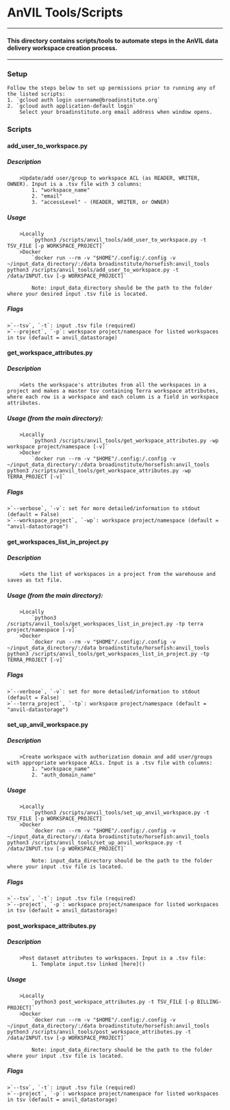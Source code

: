 # AnVIL Tools/Scripts

------------------------
#### This directory contains scripts/tools to automate steps in the AnVIL data delivery workspace creation process.
------------------------

### Setup
    Follow the steps below to set up permissions prior to running any of the listed scripts:
    1. `gcloud auth login username@broadinstitute.org`
    2. `gcloud auth application-default login`
        Select your broadinstitute.org email address when window opens.

### Scripts

#### add_user_to_workspace.py
##### Description
        >Update/add user/group to workspace ACL (as READER, WRITER, OWNER). Input is a .tsv file with 3 columns:
            1. "workspace_name"
            2. "email"
            3. "accessLevel" - (READER, WRITER, or OWNER)
##### Usage
        >Locally
            `python3 /scripts/anvil_tools/add_user_to_workspace.py -t TSV_FILE [-p WORKSPACE_PROJECT]`
        >Docker
            `docker run --rm -v "$HOME"/.config:/.config -v ~/input_data_directory/:/data broadinstitute/horsefish:anvil_tools  python3 /scripts/anvil_tools/add_user_to_workspace.py -t /data/INPUT.tsv [-p WORKSPACE_PROJECT]`

            Note: input_data_directory should be the path to the folder where your desired input .tsv file is located.
##### Flags
    >`--tsv`, `-t`: input .tsv file (required)
    >`--project`, `-p`: workspace project/namespace for listed workspaces in tsv (default = anvil_datastorage)


#### get_workspace_attributes.py
##### Description 
        >Gets the workspace's attributes from all the workspaces in a project and makes a master tsv containing Terra workspace attributes, where each row is a workspace and each column is a field in workspace attributes.
##### Usage (from the main directory):
        >Locally
            `python3 /scripts/anvil_tools/get_workspace_attributes.py -wp workspace project/namespace [-v]`
        >Docker
            `docker run --rm -v "$HOME"/.config:/.config -v ~/input_data_directory/:/data broadinstitute/horsefish:anvil_tools  python3 /scripts/anvil_tools/get_workspace_attributes.py -wp TERRA_PROJECT [-v]`
##### Flags
    >`--verbose`, `-v`: set for more detailed/information to stdout (default = False)
    >`--workspace_project`, `-wp`: workspace project/namespace (default = "anvil-datastorage")


#### get_workspaces_list_in_project.py
##### Description 
        >Gets the list of workspaces in a project from the warehouse and saves as txt file.
##### Usage (from the main directory):
        >Locally
            `python3 /scripts/anvil_tools/get_workspaces_list_in_project.py -tp terra project/namespace [-v]`
        >Docker
            `docker run --rm -v "$HOME"/.config:/.config -v ~/input_data_directory/:/data broadinstitute/horsefish:anvil_tools  python3 /scripts/anvil_tools/get_workspaces_list_in_project.py -tp TERRA_PROJECT [-v]`
##### Flags
    >`--verbose`, `-v`: set for more detailed/information to stdout (default = False)
    >`--terra_project`, `-tp`: workspace project/namespace (default = "anvil-datastorage")


#### set_up_anvil_workspace.py
##### Description
        >Create workspace with authorization domain and add user/groups with appropriate workspace ACLs. Input is a .tsv file with columns:
            1. "workspace_name"
            2. "auth_domain_name"
##### Usage
        >Locally
            `python3 /scripts/anvil_tools/set_up_anvil_workspace.py -t TSV_FILE [-p WORKSPACE_PROJECT]
        >Docker
            `docker run --rm -v "$HOME"/.config:/.config -v ~/input_data_directory/:/data broadinstitute/horsefish:anvil_tools  python3 /scripts/anvil_tools/set_up_anvil_workspace.py -t /data/INPUT.tsv [-p WORKSPACE_PROJECT]`

            Note: input_data_directory should be the path to the folder where your input .tsv file is located.
##### Flags
    >`--tsv`, `-t`: input .tsv file (required)
    >`--project`, `-p`: workspace project/namespace for listed workspaces in tsv (default = anvil_datastorage)


#### post_workspace_attributes.py
##### Description
        >Post dataset attributes to workspaces. Input is a .tsv file:
            1. Template input.tsv linked [here]()
##### Usage
        >Locally
            `python3 post_workspace_attributes.py -t TSV_FILE [-p BILLING-PROJECT]`
        >Docker
            `docker run --rm -v "$HOME"/.config:/.config -v ~/input_data_directory/:/data broadinstitute/horsefish:anvil_tools  python3 /scripts/anvil_tools/post_workspace_attributes.py -t /data/INPUT.tsv [-p WORKSPACE_PROJECT]`

            Note: input_data_directory should be the path to the folder where your input .tsv file is located.
##### Flags
    >`--tsv`, `-t`: input .tsv file (required)
    >`--project`, `-p`: workspace project/namespace for listed workspaces in tsv (default = anvil_datastorage)
